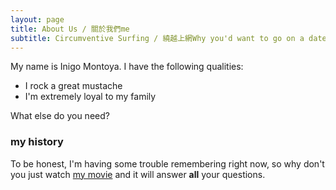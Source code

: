 ```yaml
---
layout: page
title: About Us / 關於我們me
subtitle: Circumventive Surfing / 繞越上網Why you'd want to go on a date with me
---
```


My name is Inigo Montoya. I have the following qualities:

- I rock a great mustache
- I'm extremely loyal to my family

What else do you need?

### my history

To be honest, I'm having some trouble remembering right now, so why don't you just watch [my movie](http://en.wikipedia.org/wiki/The_Princess_Bride_%28film%29) and it will answer **all** your questions.
<!--stackedit_data:
eyJoaXN0b3J5IjpbMTU5Nzk5ODgxN119
-->